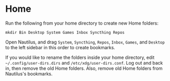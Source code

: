 # Home

Run the following from your home directory to create new Home folders:

```
mkdir Bin Desktop System Games Inbox Syncthing Repos
```

Open Nautilus, and drag `System`, `Syncthing`, `Repos`, `Inbox`, `Games`, and `Desktop` to the left sidebar in this order to create bookmarks.

If you would like to rename the folders inside your home directory, edit `~/.config/user-dirs.dirs` and `/etc/xdg/user-dirs.conf`. Log out and back in, then remove the old Home folders. Also, remove old Home folders from Nautilus's bookmarks.
